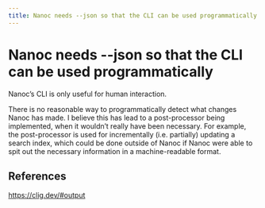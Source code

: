 ```yaml
---
title: Nanoc needs --json so that the CLI can be used programmatically
---
```


# Nanoc needs --json so that the CLI can be used programmatically
Nanoc’s CLI is only useful for human interaction.

There is no reasonable way to programmatically detect what changes Nanoc has made. I believe this has lead to a post-processor being implemented, when it wouldn’t really have been necessary. For example, the post-processor is used for incrementally (i.e. partially) updating a search index, which could be done outside of Nanoc if Nanoc were able to spit out the necessary information in a machine-readable format.

## References
https://clig.dev/#output